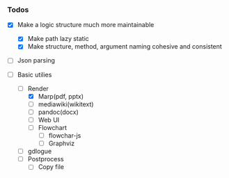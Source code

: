 ### Todos

* [x] Make a logic structure much more maintainable
  * [x] Make path lazy static
  * [x] Make structure, method, argument naming cohesive and consistent

* [ ] Json parsing

* [ ] Basic utilies
  * [ ] Render
    * [x] Marp(pdf, pptx)
    * [ ] mediawiki(wikitext)
    * [ ] pandoc(docx)
    * [ ] Web UI
    * [ ] Flowchart
      * [ ] flowchar-js
      * [ ] Graphviz
  * [ ] gdlogue
  * [ ] Postprocess
     * [ ] Copy file
